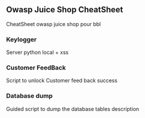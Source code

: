 Owasp Juice Shop CheatSheet
-----

CheatSheet owasp juice shop pour bbl

### Keylogger

Server python local + xss

### Customer FeedBack

Script to unlock Customer feed back success

### Database dump

Guided script to dump the database tables description
